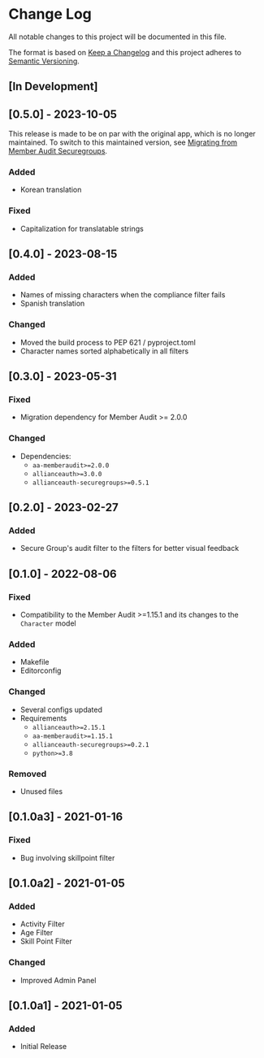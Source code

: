 # Change Log

All notable changes to this project will be documented in this file.

The format is based on [Keep a Changelog](http://keepachangelog.com/)
and this project adheres to [Semantic Versioning](http://semver.org/).

## \[In Development\]

## \[0.5.0\] - 2023-10-05

This release is made to be on par with the original app, which is no longer
maintained. To switch to this maintained version, see [Migrating from Member Audit Securegroups](https://github.com/ppfeufer/aa-memberaudit-secure-groups#step-05-migrating-from-member-audit-securegroups).

### Added

- Korean translation

### Fixed

- Capitalization for translatable strings

## \[0.4.0\] - 2023-08-15

### Added

- Names of missing characters when the compliance filter fails
- Spanish translation

### Changed

- Moved the build process to PEP 621 / pyproject.toml
- Character names sorted alphabetically in all filters

## \[0.3.0\] - 2023-05-31

### Fixed

- Migration dependency for Member Audit >= 2.0.0

### Changed

- Dependencies:
  - `aa-memberaudit>=2.0.0`
  - `allianceauth>=3.0.0`
  - `allianceauth-securegroups>=0.5.1`

## \[0.2.0\] - 2023-02-27

### Added

- Secure Group's audit filter to the filters for better visual feedback

## \[0.1.0\] - 2022-08-06

### Fixed

- Compatibility to the Member Audit >=1.15.1 and its changes to the `Character` model

### Added

- Makefile
- Editorconfig

### Changed

- Several configs updated
- Requirements
  - `allianceauth>=2.15.1`
  - `aa-memberaudit>=1.15.1`
  - `allianceauth-securegroups>=0.2.1`
  - `python>=3.8`

### Removed

- Unused files

## \[0.1.0a3\] - 2021-01-16

### Fixed

- Bug involving skillpoint filter

## \[0.1.0a2\] - 2021-01-05

### Added

- Activity Filter
- Age Filter
- Skill Point Filter

### Changed

- Improved Admin Panel

## \[0.1.0a1\] - 2021-01-05

### Added

- Initial Release
